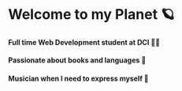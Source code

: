 # Welcome to my Planet 🪐



#### Full time Web Development student at DCI 👨‍🎓
#### Passionate about books and languages 📖
#### Musician when I need to express myself 🎸
